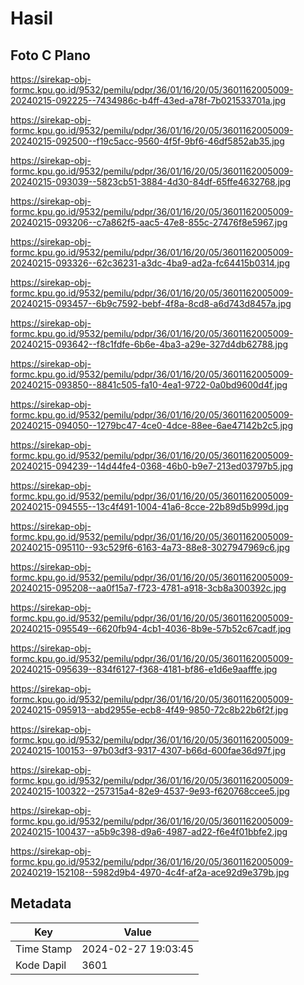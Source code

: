 # Hasil

## Foto C Plano

https://sirekap-obj-formc.kpu.go.id/9532/pemilu/pdpr/36/01/16/20/05/3601162005009-20240215-092225--7434986c-b4ff-43ed-a78f-7b021533701a.jpg

https://sirekap-obj-formc.kpu.go.id/9532/pemilu/pdpr/36/01/16/20/05/3601162005009-20240215-092500--f19c5acc-9560-4f5f-9bf6-46df5852ab35.jpg

https://sirekap-obj-formc.kpu.go.id/9532/pemilu/pdpr/36/01/16/20/05/3601162005009-20240215-093039--5823cb51-3884-4d30-84df-65ffe4632768.jpg

https://sirekap-obj-formc.kpu.go.id/9532/pemilu/pdpr/36/01/16/20/05/3601162005009-20240215-093206--c7a862f5-aac5-47e8-855c-27476f8e5967.jpg

https://sirekap-obj-formc.kpu.go.id/9532/pemilu/pdpr/36/01/16/20/05/3601162005009-20240215-093326--62c36231-a3dc-4ba9-ad2a-fc64415b0314.jpg

https://sirekap-obj-formc.kpu.go.id/9532/pemilu/pdpr/36/01/16/20/05/3601162005009-20240215-093457--6b9c7592-bebf-4f8a-8cd8-a6d743d8457a.jpg

https://sirekap-obj-formc.kpu.go.id/9532/pemilu/pdpr/36/01/16/20/05/3601162005009-20240215-093642--f8c1fdfe-6b6e-4ba3-a29e-327d4db62788.jpg

https://sirekap-obj-formc.kpu.go.id/9532/pemilu/pdpr/36/01/16/20/05/3601162005009-20240215-093850--8841c505-fa10-4ea1-9722-0a0bd9600d4f.jpg

https://sirekap-obj-formc.kpu.go.id/9532/pemilu/pdpr/36/01/16/20/05/3601162005009-20240215-094050--1279bc47-4ce0-4dce-88ee-6ae47142b2c5.jpg

https://sirekap-obj-formc.kpu.go.id/9532/pemilu/pdpr/36/01/16/20/05/3601162005009-20240215-094239--14d44fe4-0368-46b0-b9e7-213ed03797b5.jpg

https://sirekap-obj-formc.kpu.go.id/9532/pemilu/pdpr/36/01/16/20/05/3601162005009-20240215-094555--13c4f491-1004-41a6-8cce-22b89d5b999d.jpg

https://sirekap-obj-formc.kpu.go.id/9532/pemilu/pdpr/36/01/16/20/05/3601162005009-20240215-095110--93c529f6-6163-4a73-88e8-3027947969c6.jpg

https://sirekap-obj-formc.kpu.go.id/9532/pemilu/pdpr/36/01/16/20/05/3601162005009-20240215-095208--aa0f15a7-f723-4781-a918-3cb8a300392c.jpg

https://sirekap-obj-formc.kpu.go.id/9532/pemilu/pdpr/36/01/16/20/05/3601162005009-20240215-095549--6620fb94-4cb1-4036-8b9e-57b52c67cadf.jpg

https://sirekap-obj-formc.kpu.go.id/9532/pemilu/pdpr/36/01/16/20/05/3601162005009-20240215-095639--834f6127-f368-4181-bf86-e1d6e9aafffe.jpg

https://sirekap-obj-formc.kpu.go.id/9532/pemilu/pdpr/36/01/16/20/05/3601162005009-20240215-095913--abd2955e-ecb8-4f49-9850-72c8b22b6f2f.jpg

https://sirekap-obj-formc.kpu.go.id/9532/pemilu/pdpr/36/01/16/20/05/3601162005009-20240215-100153--97b03df3-9317-4307-b66d-600fae36d97f.jpg

https://sirekap-obj-formc.kpu.go.id/9532/pemilu/pdpr/36/01/16/20/05/3601162005009-20240215-100322--257315a4-82e9-4537-9e93-f620768ccee5.jpg

https://sirekap-obj-formc.kpu.go.id/9532/pemilu/pdpr/36/01/16/20/05/3601162005009-20240215-100437--a5b9c398-d9a6-4987-ad22-f6e4f01bbfe2.jpg

https://sirekap-obj-formc.kpu.go.id/9532/pemilu/pdpr/36/01/16/20/05/3601162005009-20240219-152108--5982d9b4-4970-4c4f-af2a-ace92d9e379b.jpg


## Metadata

| Key        | Value               |
| ---------- | ------------------- |
| Time Stamp | 2024-02-27 19:03:45 |
| Kode Dapil | 3601                |



